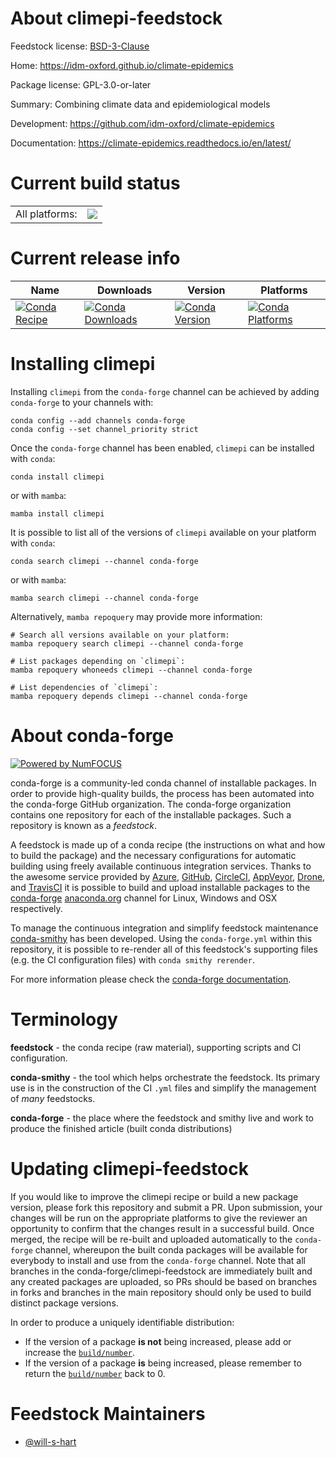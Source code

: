 About climepi-feedstock
=======================

Feedstock license: [BSD-3-Clause](https://github.com/conda-forge/climepi-feedstock/blob/main/LICENSE.txt)

Home: https://idm-oxford.github.io/climate-epidemics

Package license: GPL-3.0-or-later

Summary: Combining climate data and epidemiological models

Development: https://github.com/idm-oxford/climate-epidemics

Documentation: https://climate-epidemics.readthedocs.io/en/latest/

Current build status
====================


<table><tr><td>All platforms:</td>
    <td>
      <a href="https://dev.azure.com/conda-forge/feedstock-builds/_build/latest?definitionId=24330&branchName=main">
        <img src="https://dev.azure.com/conda-forge/feedstock-builds/_apis/build/status/climepi-feedstock?branchName=main">
      </a>
    </td>
  </tr>
</table>

Current release info
====================

| Name | Downloads | Version | Platforms |
| --- | --- | --- | --- |
| [![Conda Recipe](https://img.shields.io/badge/recipe-climepi-green.svg)](https://anaconda.org/conda-forge/climepi) | [![Conda Downloads](https://img.shields.io/conda/dn/conda-forge/climepi.svg)](https://anaconda.org/conda-forge/climepi) | [![Conda Version](https://img.shields.io/conda/vn/conda-forge/climepi.svg)](https://anaconda.org/conda-forge/climepi) | [![Conda Platforms](https://img.shields.io/conda/pn/conda-forge/climepi.svg)](https://anaconda.org/conda-forge/climepi) |

Installing climepi
==================

Installing `climepi` from the `conda-forge` channel can be achieved by adding `conda-forge` to your channels with:

```
conda config --add channels conda-forge
conda config --set channel_priority strict
```

Once the `conda-forge` channel has been enabled, `climepi` can be installed with `conda`:

```
conda install climepi
```

or with `mamba`:

```
mamba install climepi
```

It is possible to list all of the versions of `climepi` available on your platform with `conda`:

```
conda search climepi --channel conda-forge
```

or with `mamba`:

```
mamba search climepi --channel conda-forge
```

Alternatively, `mamba repoquery` may provide more information:

```
# Search all versions available on your platform:
mamba repoquery search climepi --channel conda-forge

# List packages depending on `climepi`:
mamba repoquery whoneeds climepi --channel conda-forge

# List dependencies of `climepi`:
mamba repoquery depends climepi --channel conda-forge
```


About conda-forge
=================

[![Powered by
NumFOCUS](https://img.shields.io/badge/powered%20by-NumFOCUS-orange.svg?style=flat&colorA=E1523D&colorB=007D8A)](https://numfocus.org)

conda-forge is a community-led conda channel of installable packages.
In order to provide high-quality builds, the process has been automated into the
conda-forge GitHub organization. The conda-forge organization contains one repository
for each of the installable packages. Such a repository is known as a *feedstock*.

A feedstock is made up of a conda recipe (the instructions on what and how to build
the package) and the necessary configurations for automatic building using freely
available continuous integration services. Thanks to the awesome service provided by
[Azure](https://azure.microsoft.com/en-us/services/devops/), [GitHub](https://github.com/),
[CircleCI](https://circleci.com/), [AppVeyor](https://www.appveyor.com/),
[Drone](https://cloud.drone.io/welcome), and [TravisCI](https://travis-ci.com/)
it is possible to build and upload installable packages to the
[conda-forge](https://anaconda.org/conda-forge) [anaconda.org](https://anaconda.org/)
channel for Linux, Windows and OSX respectively.

To manage the continuous integration and simplify feedstock maintenance
[conda-smithy](https://github.com/conda-forge/conda-smithy) has been developed.
Using the ``conda-forge.yml`` within this repository, it is possible to re-render all of
this feedstock's supporting files (e.g. the CI configuration files) with ``conda smithy rerender``.

For more information please check the [conda-forge documentation](https://conda-forge.org/docs/).

Terminology
===========

**feedstock** - the conda recipe (raw material), supporting scripts and CI configuration.

**conda-smithy** - the tool which helps orchestrate the feedstock.
                   Its primary use is in the construction of the CI ``.yml`` files
                   and simplify the management of *many* feedstocks.

**conda-forge** - the place where the feedstock and smithy live and work to
                  produce the finished article (built conda distributions)


Updating climepi-feedstock
==========================

If you would like to improve the climepi recipe or build a new
package version, please fork this repository and submit a PR. Upon submission,
your changes will be run on the appropriate platforms to give the reviewer an
opportunity to confirm that the changes result in a successful build. Once
merged, the recipe will be re-built and uploaded automatically to the
`conda-forge` channel, whereupon the built conda packages will be available for
everybody to install and use from the `conda-forge` channel.
Note that all branches in the conda-forge/climepi-feedstock are
immediately built and any created packages are uploaded, so PRs should be based
on branches in forks and branches in the main repository should only be used to
build distinct package versions.

In order to produce a uniquely identifiable distribution:
 * If the version of a package **is not** being increased, please add or increase
   the [``build/number``](https://docs.conda.io/projects/conda-build/en/latest/resources/define-metadata.html#build-number-and-string).
 * If the version of a package **is** being increased, please remember to return
   the [``build/number``](https://docs.conda.io/projects/conda-build/en/latest/resources/define-metadata.html#build-number-and-string)
   back to 0.

Feedstock Maintainers
=====================

* [@will-s-hart](https://github.com/will-s-hart/)

